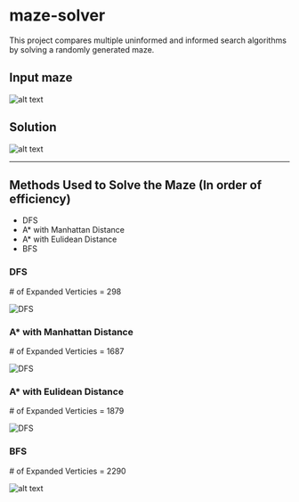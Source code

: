 # maze-solver

This project compares multiple uninformed and informed search algorithms by solving a randomly generated maze.

## Input maze
![alt text](./images/mazeV2.png "Title")

## Solution 
![alt text](./images/mazeV2_sol.png "Title")


---
## Methods Used to Solve the Maze (In order of efficiency)
- DFS
- A* with Manhattan Distance
- A* with Eulidean Distance
- BFS


### DFS

\# of Expanded Verticies = 298

![DFS](./images/DFS.png "DFS")

### A* with Manhattan Distance

\# of Expanded Verticies = 1687

![DFS](./images/manhattan.png "DFS")

### A* with Eulidean Distance

\# of Expanded Verticies = 1879

![DFS](./images/Euclidean.png "DFS")

### BFS

\# of Expanded Verticies = 2290

![alt text](./images/BFS.png "Title")
